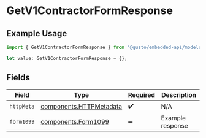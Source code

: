 # GetV1ContractorFormResponse

## Example Usage

```typescript
import { GetV1ContractorFormResponse } from "@gusto/embedded-api/models/operations/getv1contractorform.js";

let value: GetV1ContractorFormResponse = {};
```

## Fields

| Field                                                              | Type                                                               | Required                                                           | Description                                                        |
| ------------------------------------------------------------------ | ------------------------------------------------------------------ | ------------------------------------------------------------------ | ------------------------------------------------------------------ |
| `httpMeta`                                                         | [components.HTTPMetadata](../../models/components/httpmetadata.md) | :heavy_check_mark:                                                 | N/A                                                                |
| `form1099`                                                         | [components.Form1099](../../models/components/form1099.md)         | :heavy_minus_sign:                                                 | Example response                                                   |